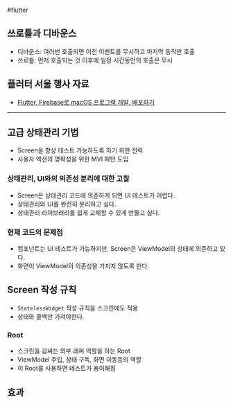 #flutter 


## 쓰로틀과 디바운스
- 디바운스: 여러번 호출되면 이전 이벤트를 무시하고 마지막 동작만 호출
- 쓰로틀: 먼저 호출되는 것 이후에 일정 시간동안의 호출은 무시

## 플러터 서울 행사 자료
- [Flutter, Firebase로 macOS 프로그램 개발, 배포하기](https://www.figma.com/deck/SeaCzkcCHfMKdMsIPYZn45/2025-FlutterSeoul-Open-Stage?node-id=2013-115&viewport=-67%2C-94%2C0.46&t=VCBanPdZGEvpOgvl-1&scaling=min-zoom&content-scaling=fixed&page-id=0%3A1)

--- 
## 고급 상태관리 기법
- Screen을 항상 테스트 가능하도록 하기 위한 전략
- 사용자 액션의 명확성을 위한 MVI 패턴 도입

### 상태관리, UI와의 의존성 분리에 대한 고찰
- Screen은 상태관리 코드에 의존하게 되면 UI 테스트가 어렵다.
- 상태관리와 UI를 완전히 분리하고 싶다.
- 상태관리 라이브러리를 쉽게 교체할 수 있게 만들고 싶다.

### 현재 코드의 문제점
- 컴포넌트는 UI 테스트가 가능하지만, Screen은 ViewModel의 상태에 의존하고 있다.
- 화면이 ViewModel의 의존성을 가지지 않도록 한다.

## Screen 작성 규칙 
- `StatelessWidget` 작성 규칙을 스크린에도 적용
- 상태와 콜백만 가져야한다.

### Root
- 스크린을 감싸는 외부 래퍼 역할을 하는 Root
- ViewModel 주입, 상태 구독, 화면 이동등의 역할
- 이 Root를 사용하면 테스트가 용이해짐


## 효과